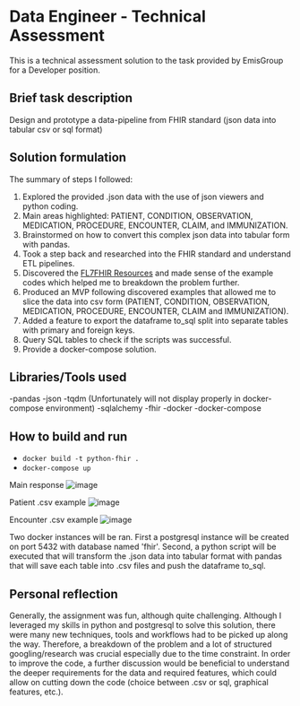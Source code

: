 # Data Engineer - Technical Assessment

This is a technical assessment solution to the task provided by EmisGroup for a Developer position.

## Brief task description

Design and prototype a data-pipeline from FHIR standard (json data into tabular csv or sql format)

## Solution formulation

The summary of steps I followed:

1. Explored the provided .json data with the use of json viewers and python coding. 
2. Main areas highlighted: PATIENT, CONDITION, OBSERVATION, MEDICATION, PROCEDURE, ENCOUNTER, CLAIM, and IMMUNIZATION.
3. Brainstormed on how to convert this complex json data into tabular form with pandas.
4. Took a step back and researched into the FHIR standard and understand ETL pipelines.
5. Discovered the [FL7FHIR Resources](https://github.com/nazrulworld/fhir.resources) and made sense of the example codes which helped me to breakdown the problem further.
6. Produced an MVP following discovered examples that allowed me to slice the data into csv form (PATIENT, CONDITION, OBSERVATION, MEDICATION, PROCEDURE, ENCOUNTER, CLAIM and IMMUNIZATION).
7. Added a feature to export the dataframe to_sql split into separate tables with primary and foreign keys.
8. Query SQL tables to check if the scripts was successful.
9. Provide a docker-compose solution.

## Libraries/Tools used

-pandas
-json
-tqdm (Unfortunately will not display properly in docker-compose environment)
-sqlalchemy
-fhir
-docker
-docker-compose

## How to build and run

- `docker build -t python-fhir .`
- `docker-compose up`

Main response
![image](https://user-images.githubusercontent.com/9060307/152896357-0d562d47-b84d-448e-b16a-8dc8dd638a03.png)

Patient .csv example
![image](https://user-images.githubusercontent.com/9060307/152896462-5f9764c4-b425-4522-aed7-f642d7247486.png)

Encounter .csv example
![image](https://user-images.githubusercontent.com/9060307/152896504-ed1614c6-59f3-4cee-8812-2f4b67431aaf.png)


Two docker instances will be ran. First a postgresql instance will be created on port 5432 with database named 'fhir'. Second, a python script will be executed that will transform the .json data into tabular format with pandas that will save each table into .csv files and push the dataframe to_sql.

## Personal reflection

Generally, the assignment was fun, although quite challenging. Although I leveraged my skills in python and postgresql to solve this solution, there were many new techniques, tools and workflows had to be picked up along the way. Therefore, a breakdown of the problem and a lot of structured googling/research was crucial especially due to the time constraint. In order to improve the code, a further discussion would be beneficial to understand the deeper requirements for the data and required features, which could allow on cutting down the code (choice between .csv or sql, graphical features, etc.). 
